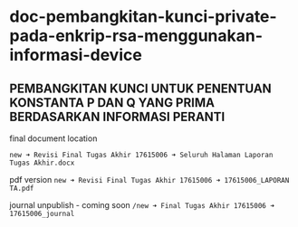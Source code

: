 # doc-pembangkitan-kunci-private-pada-enkrip-rsa-menggunakan-informasi-device

## PEMBANGKITAN KUNCI UNTUK PENENTUAN KONSTANTA P DAN Q YANG PRIMA BERDASARKAN INFORMASI PERANTI

final document location

```
new ➜ Revisi Final Tugas Akhir 17615006 ➜ Seluruh Halaman Laporan Tugas Akhir.docx
```

pdf version
`new ➜ Revisi Final Tugas Akhir 17615006 ➜ 17615006_LAPORAN TA.pdf`

journal unpublish - coming soon
`/new ➜ Final Tugas Akhir 17615006 ➜ 17615006_journal`
